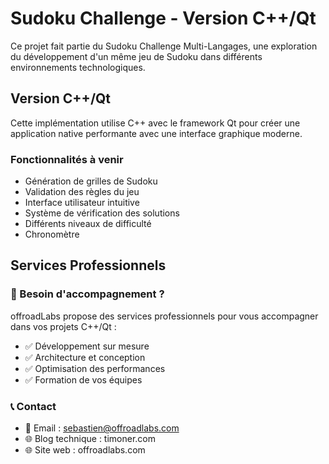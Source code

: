 # Sudoku Challenge - Version C++/Qt

Ce projet fait partie du Sudoku Challenge Multi-Langages, une exploration du développement d'un même jeu de Sudoku dans différents environnements technologiques.

## Version C++/Qt
Cette implémentation utilise C++ avec le framework Qt pour créer une application native performante avec une interface graphique moderne.

### Fonctionnalités à venir
- Génération de grilles de Sudoku
- Validation des règles du jeu
- Interface utilisateur intuitive
- Système de vérification des solutions
- Différents niveaux de difficulté
- Chronomètre

## Services Professionnels

### 🚀 Besoin d'accompagnement ?
offroadLabs propose des services professionnels pour vous accompagner dans vos projets C++/Qt :

* ✅ Développement sur mesure
* ✅ Architecture et conception
* ✅ Optimisation des performances
* ✅ Formation de vos équipes

### 📞 Contact
* 📧 Email : sebastien@offroadlabs.com
* 🌐 Blog technique : timoner.com
* 🌐 Site web : offroadlabs.com 